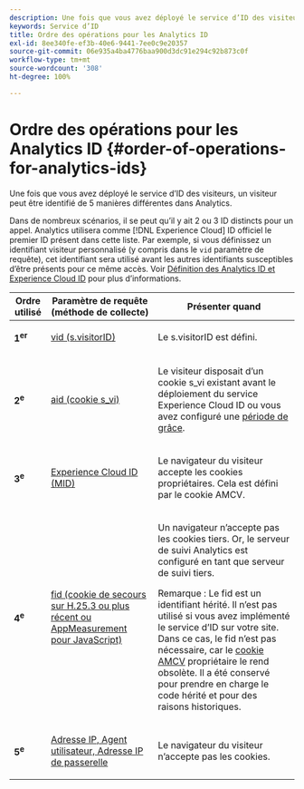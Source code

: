 ```yaml
---
description: Une fois que vous avez déployé le service d’ID des visiteurs, un visiteur peut être identifié de 5 manières différentes dans Analytics.
keywords: Service d’ID
title: Ordre des opérations pour les Analytics ID
exl-id: 8ee340fe-ef3b-40e6-9441-7ee0c9e20357
source-git-commit: 06e935a4ba4776baa900d3dc91e294c92b873c0f
workflow-type: tm+mt
source-wordcount: '308'
ht-degree: 100%

---
```


# Ordre des opérations pour les Analytics ID {#order-of-operations-for-analytics-ids}

Une fois que vous avez déployé le service d’ID des visiteurs, un visiteur peut être identifié de 5 manières différentes dans Analytics.

Dans de nombreux scénarios, il se peut qu’il y ait 2 ou 3 ID distincts pour un appel. Analytics utilisera comme [!DNL Experience Cloud] ID officiel le premier ID présent dans cette liste. Par exemple, si vous définissez un identifiant visiteur personnalisé (y compris dans le `vid` paramètre de requête), cet identifiant sera utilisé avant les autres identifiants susceptibles d’être présents pour ce même accès. Voir [Définition des Analytics ID et Experience Cloud ID](../../reference/analytics-reference/analytics-ids.md#concept-f381dd18ee184c6c8e48286937a161d6) pour plus d’informations.

<table id="table_D267D36451F643D1BB68AF6FEAA6AD1A"> 
 <thead> 
  <tr> 
   <th colname="col1" class="entry"> Ordre utilisé </th> 
   <th colname="col2" class="entry"> Paramètre de requête (méthode de collecte) </th> 
   <th colname="col3" class="entry"> Présenter quand </th> 
  </tr> 
 </thead>
 <tbody> 
  <tr> 
   <td colname="col1"> <p> <b>1<sup>er</sup></b> </p> </td> 
   <td colname="col2"> <p> <a href="https://docs.adobe.com/content/help/fr-FR/analytics/implementation/vars/config-vars/visitorid.html" format="http" scope="external"> vid (s.visitorID)</a> </p> </td> 
   <td colname="col3"> <p>Le <span class="codeph">s.visitorID</span> est défini. </p> </td> 
  </tr> 
  <tr> 
   <td colname="col1"> <p> <b>2<sup>e</sup></b> </p> </td> 
   <td colname="col2"> <p> <a href="https://docs.adobe.com/content/help/fr-FR/core-services/interface/ec-cookies/cookies-analytics.html" format="http" scope="external"> aid (cookie s_vi)</a> </p> </td> 
   <td colname="col3"> <p>Le visiteur disposait d’un cookie s_vi existant avant le déploiement du service <span class="keyword">Experience Cloud</span> ID ou vous avez configuré une <a href="../../reference/analytics-reference/grace-period.md" format="dita" scope="local">période de grâce</a>. </p> </td> 
  </tr> 
  <tr> 
   <td colname="col1"> <p> <b>3<sup>e</sup></b> </p> </td> 
   <td colname="col2"> <p> <a href="../../introduction/cookies.md#section-7ff7d96d6e4141b08a84a75a63d7814c" format="dita" scope="local"> Experience Cloud ID (MID) </a> </p> </td> 
   <td colname="col3"> <p>Le navigateur du visiteur accepte les cookies propriétaires. Cela est défini par le cookie AMCV. </p> </td> 
  </tr> 
  <tr> 
   <td colname="col1"> <p> <b>4<sup>e</sup></b> </p> </td> 
   <td colname="col2"> <p> <a href="https://docs.adobe.com/content/help/fr-FR/id-service/using/reference/analytics-reference/analytics-ids.html" format="http" scope="external"> fid (cookie de secours sur H.25.3 ou plus récent ou AppMeasurement pour JavaScript)</a> </p> </td> 
   <td colname="col3"> <p>Un navigateur n’accepte pas les cookies tiers. Or, le serveur de suivi Analytics est configuré en tant que serveur de suivi tiers. </p> <p> <p>Remarque : Le <span class="codeph">fid</span> est un identifiant hérité. Il n’est pas utilisé si vous avez implémenté le service d’ID sur votre site. Dans ce cas, le <span class="codeph"> fid</span> n’est pas nécessaire, car le <a href="../../introduction/cookies.md" format="dita" scope="local"> cookie AMCV</a> propriétaire le rend obsolète. Il a été conservé pour prendre en charge le code hérité et pour des raisons historiques. </p> </p> </td> 
  </tr> 
  <tr> 
   <td colname="col1"> <p> <b>5<sup>e</sup></b> </p> </td> 
   <td colname="col2"> <p> <a href="https://docs.adobe.com/content/help/fr-FR/analytics/components/metrics/unique-visitors.html" format="http" scope="external"> Adresse IP, Agent utilisateur, Adresse IP de passerelle</a> </p> </td> 
   <td colname="col3"> <p>Le navigateur du visiteur n’accepte pas les cookies. </p> </td> 
  </tr> 
 </tbody> 
</table>

